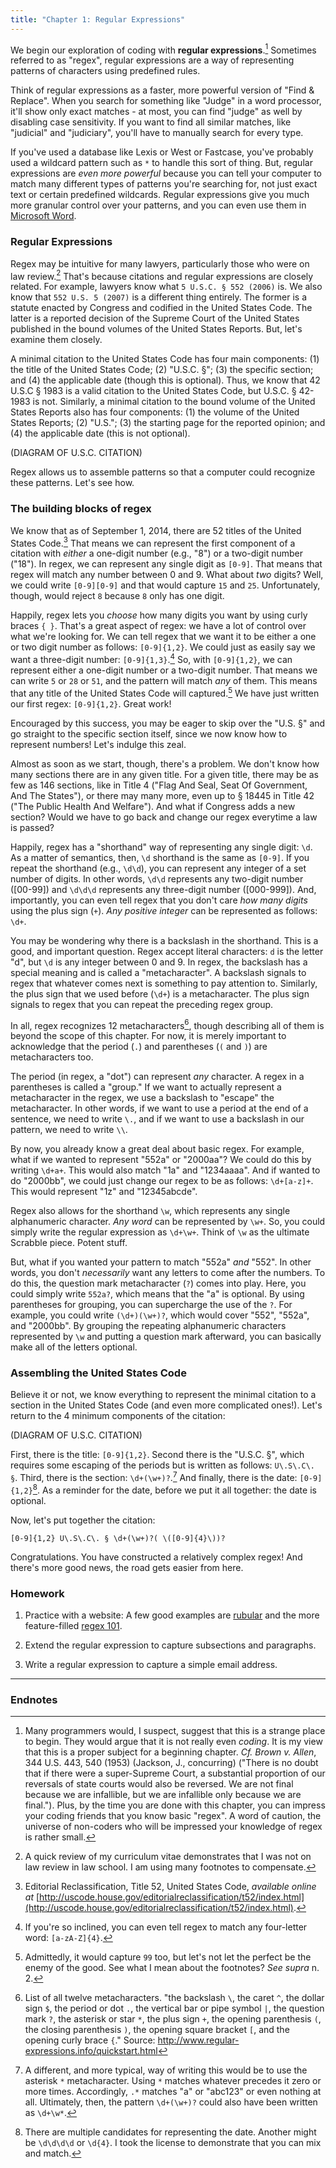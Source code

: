 ```yaml
---
title: "Chapter 1: Regular Expressions"
---
```


We begin our exploration of coding with **regular expressions**.[^1] Sometimes referred to as "regex", regular expressions are a way of representing patterns of characters using predefined rules.

Think of regular expressions as a faster, more powerful version of "Find & Replace". When you search for something like "Judge" in a word processor, it'll show only exact matches - at most, you can find "judge" as well by disabling case sensitivity. If you want to find all similar matches, like "judicial" and "judiciary", you'll have to manually search for every type.

If you've used a database like Lexis or West or Fastcase, you've probably used a wildcard pattern such as `*` to handle this sort of thing. But, regular expressions are *even more powerful* because you can tell your computer to match many different types of patterns you're searching for, not just exact text or certain predefined wildcards. Regular expressions give you much more granular control over your patterns, and you can even use them in [Microsoft Word](http://office.microsoft.com/en-us/word-help/find-and-replace-text-by-using-regular-expressions-advanced-HA102350661.aspx).

### Regular Expressions

Regex may be intuitive for many lawyers, particularly those who were on law review.[^2] That's because citations and regular expressions are closely related. For example, lawyers know what `5 U.S.C. § 552 (2006)` is. We also know that `552 U.S. 5 (2007)` is a different thing entirely. The former is a statute enacted by Congress and codified in the United States Code. The latter is a reported decision of the Supreme Court of the United States published in the bound volumes of the United States Reports. But, let's examine them closely.

A minimal citation to the United States Code has four main components: (1) the title of the United States Code; (2) "U.S.C. §"; (3) the specific section; and (4) the applicable date (though this is optional). Thus, we know that 42 U.S.C § 1983 is a valid citation to the United States Code, but U.S.C. § 42-1983 is not. Similarly, a minimal citation to the bound volume of the United States Reports also has four components: (1) the volume of the United States Reports; (2) "U.S."; (3) the starting page for the reported opinion; and (4) the applicable date (this is not optional).

(DIAGRAM OF U.S.C. CITATION)

Regex allows us to assemble patterns so that a computer could recognize these patterns. Let's see how.

### The building blocks of regex

We know that as of September 1, 2014, there are 52 titles of the United States Code.[^3] That means we can represent the first component of a citation with *either* a one-digit number (e.g., "8") or a two-digit number ("18"). In regex, we can represent any single digit as `[0-9]`. That means that regex will match any number between 0 and 9. What about *two* digits? Well, we could write `[0-9][0-9]` and that would capture `15` and `25`. Unfortunately, though, would reject `8` because `8` only has one digit.

Happily, regex lets you *choose* how many digits you want by using curly braces `{ }`. That's a great aspect of regex: we have a lot of control over what we're looking for. We can tell regex that we want it to be either a one or two digit number as follows: `[0-9]{1,2}`. We could just as easily say we want a three-digit number: `[0-9]{1,3}`.[^4] So, with `[0-9]{1,2}`, we can represent either a one-digit number or a two-digit number. That means we can write `5` or `28` or `51`, and the pattern will match *any* of them. This means that any title of the United States Code will captured.[^5] We have just written our first regex: `[0-9]{1,2}`. Great work!

Encouraged by this success, you may be eager to skip over the "U.S. §" and go straight to the specific section itself, since we now know how to represent numbers! Let's indulge this zeal.

Almost as soon as we start, though, there's a problem. We don't know how many sections there are in any given title. For a given title, there may be as few as 146 sections, like in Title 4 ("Flag And Seal, Seat Of Government, And The States"), or there may many more, even up to § 18445 in Title 42 ("The Public Health And Welfare"). And what if Congress adds a new section? Would we have to go back and change our regex everytime a law is passed?

Happily, regex has a "shorthand" way of representing any single digit: `\d`. As a matter of semantics, then, `\d` shorthand is the same as `[0-9]`. If you repeat the shorthand (e.g., `\d\d`), you can represent any integer of a set number of digits. In other words, `\d\d` represents any two-digit number ([00-99]) and `\d\d\d` represents any three-digit number ([000-999]). And, importantly, you can even tell regex that you don't care *how many digits* using the plus sign (`+`). *Any positive integer* can be represented as follows: `\d+`.

You may be wondering why there is a backslash in the shorthand. This is a good, and important question. Regex accept literal characters: `d` is the letter "d", but `\d` is any integer between 0 and 9. In regex, the backslash has a special meaning and is called a "metacharacter". A backslash signals to regex that whatever comes next is something to pay attention to. Similarly, the plus sign that we used before (`\d+`) is a metacharacter. The plus sign signals to regex that you can repeat the preceding regex group.

In all, regex recognizes 12 metacharacters[^6], though describing all of them is beyond the scope of this chapter. For now, it is merely important to acknowledge that the period (`.`) and parentheses (`(` and `)`) are metacharacters too.

The period (in regex, a "dot") can represent *any* character. A regex in a parentheses is called a "group." If we want to actually represent a metacharacter in the regex, we use a backslash to "escape" the metacharacter. In other words, if we want to use a period at the end of a sentence, we need to write `\.`, and if we want to use a backslash in our pattern, we need to write `\\`.

By now, you already know a great deal about basic regex. For example, what if we wanted to represent "552a" or "2000aa"? We could do this by writing `\d+a+`. This would also match "1a" and "1234aaaa". And if wanted to do "2000bb", we could just change our regex to be as follows: `\d+[a-z]+`. This would represent "1z" and "12345abcde".

Regex also allows for the shorthand `\w`, which represents any single alphanumeric character. *Any word* can be represented by `\w+`. So, you could simply write the regular expression as `\d+\w+`. Think of `\w` as the ultimate Scrabble piece. Potent stuff.

But, what if you wanted your pattern to match "552a" *and* "552". In other words, you don't *necessarily* want any letters to come after the numbers. To do this, the question mark metacharacter (`?`) comes into play. Here, you could simply write `552a?`, which means that the "a" is optional. By using parentheses for grouping, you can supercharge the use of the `?`. For example, you could write `(\d+)(\w+)?`, which would cover "552", "552a", and "2000bb". By grouping the repeating alphanumeric characters represented by `\w` and putting a question mark afterward, you can basically make all of the letters optional.

### Assembling the United States Code

Believe it or not, we know everything to represent the minimal citation to a section in the United States Code (and even more complicated ones!). Let's return to the 4 minimum components of the citation:

(DIAGRAM OF U.S.C. CITATION)

First, there is the title: `[0-9]{1,2}`. Second there is the "U.S.C. §", which requires some escaping of the periods but is written as follows: `U\.S\.C\. §`. Third, there is the section: `\d+(\w+)?`.[^7] And finally, there is the date: `[0-9]{1,2}`[^8]. As a reminder for the date, before we put it all together: the date is optional.

Now, let's put together the citation:

`[0-9]{1,2} U\.S\.C\. § \d+(\w+)?( \([0-9]{4}\))?`

Congratulations. You have constructed a relatively complex regex! And there's more good news, the road gets easier from here.

### Homework

1. Practice with a website: A few good examples are [rubular](http://www.rubular.com/) and the more feature-filled [regex 101](http://regex101.com/).

2. Extend the regular expression to capture subsections and paragraphs.

3. Write a regular expression to capture a simple email address.

***

### Endnotes

[^1]: Many programmers would, I suspect, suggest that this is a strange place to begin. They would argue that it is not really even *coding*. It is my view that this is a proper subject for a beginning chapter. *Cf.* *Brown v. Allen*, 344 U.S. 443, 540 (1953) (Jackson, J., concurring) ("There is no doubt that if there were a super-Supreme Court, a substantial proportion of our reversals of state courts would also be reversed. We are not final because we are infallible, but we are infallible only because we are final."). Plus, by the time you are done with this chapter, you can impress your coding friends that you know basic "regex". A word of caution, the universe of non-coders who will be impressed your knowledge of regex is rather small.

[^2]: A quick review of my curriculum vitae demonstrates that I was not on law review in law school. I am using many footnotes to compensate.

[^3]: Editorial Reclassification, Title 52, United States Code, *available online at* [http://uscode.house.gov/editorialreclassification/t52/index.html](http://uscode.house.gov/editorialreclassification/t52/index.html).

[^4]: If you're so inclined, you can even tell regex to match any four-letter word: `[a-zA-Z]{4}`.

[^5]: Admittedly, it would capture `99` too, but let's not let the perfect be the enemy of the good. See what I mean about the footnotes? *See supra* n. 2.

[^6]: List of all twelve metacharacters. "the backslash `\`, the caret `^`, the dollar sign `$`, the period or dot `.`, the vertical bar or pipe symbol `|`, the question mark `?`, the asterisk or star `*`, the plus sign `+`, the opening parenthesis `(`, the closing parenthesis `)`, the opening square bracket `[`, and the opening curly brace `{`." Source: http://www.regular-expressions.info/quickstart.html

[^7]: A different, and more typical, way of writing this would be to use the asterisk `*` metacharacter. Using `*` matches whatever precedes it zero or more times. Accordingly, `.*` matches "a" or "abc123" or even nothing at all. Ultimately, then, the pattern `\d+(\w+)?` could also have been written as `\d+\w*`.

[^8]: There are multiple candidates for representing the date. Another might be `\d\d\d\d` or `\d{4}`. I took the license to demonstrate that you can mix and match.
